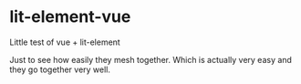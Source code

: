 # lit-element-vue
Little test of vue + lit-element

Just to see how easily they mesh together. Which is actually very easy and they go together very well.
